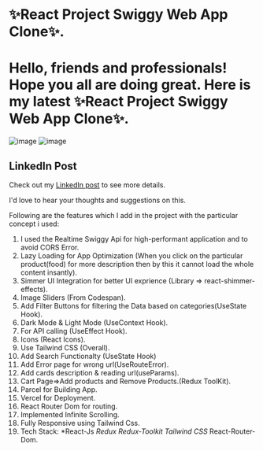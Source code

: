 # ✨React Project Swiggy Web App Clone✨. 
# Hello, friends and professionals! Hope you all are doing great. Here is my latest ✨React Project Swiggy Web App Clone✨.

![image](https://github.com/user-attachments/assets/b51ecb1d-113e-438d-a286-948b509d28ba)
![image](https://github.com/user-attachments/assets/cdd49ac4-0689-4c29-8aa8-f44ec7e2134a)


## LinkedIn Post
Check out my [LinkedIn post](https://www.linkedin.com/feed/update/urn:li:ugcPost:7126995045022318592) to see more details.


I'd love to hear your thoughts and suggestions on this.

Following are the features which I add in the project with the particular concept i used:
1) I used the Realtime Swiggy Api for high-performant application and to avoid CORS Error.
2) Lazy Loading for App Optimization (When you click on the particular product(food) for more
 description then by this it cannot load the whole content insantly).
3) Simmer UI Integration for better UI exprience (Library => react-shimmer-effects).
4) Image Sliders (From Codespan).
5) Add Filter Buttons for filtering the Data based on categories(UseState Hook).
6) Dark Mode & Light Mode (UseContext Hook).
7) For API calling (UseEffect Hook).
8) Icons (React Icons).
9) Use Tailwind CSS (Overall).
10) Add Search Functionalty (UseState Hook)
11) Add Error page for wrong url(UseRouteError).
12) Add cards description & reading url(useParams).
13) Cart Page=>Add products and Remove Products.(Redux ToolKit).
15) Parcel for Building App.
16) Vercel for Deployment.
17) React Router Dom for routing.
18) Implemented Infinite Scrolling.
19) Fully Responsive using Tailwind Css.
20) Tech Stack: *React-Js *Redux *Redux-Toolkit* Tailwind CSS* React-Router-Dom.
